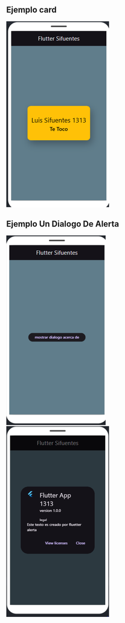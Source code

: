 ## Ejemplo card
![La tarjeta](card.PNG)

## Ejemplo Un Dialogo De Alerta
![La tarjeta](Dialogo.PNG)
![La tarjeta](dialogor.PNG)



